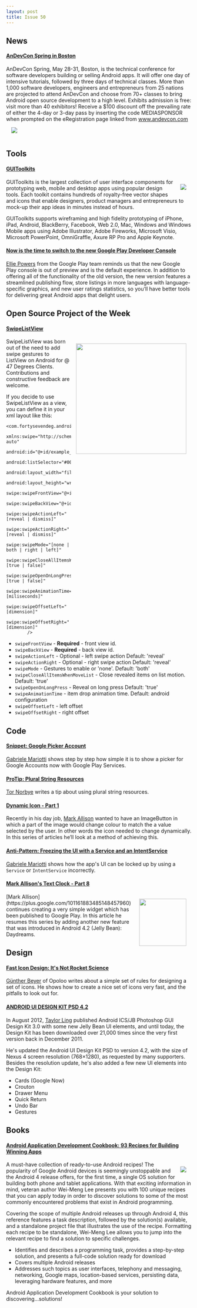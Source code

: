 ```yaml
---
layout: post
title: Issue 50
---
```

## News

#### [AnDevCon Spring in Boston](www.andevcon.com)
AnDevCon Spring, May 28-31, Boston, is the technical conference for software developers building or selling Android apps.  It will offer one day of intensive tutorials, followed by three days of technical classes.  More than 1,000 software developers, engineers and entrepreneurs from 25 nations are projected to attend AnDevCon and choose from 70+ classes to bring Android open source development to a high level. Exhibits admission is free:  visit more than 40 exhibitors!  Receive a $100 discount off the prevailing rate of either the 4-day or 3-day pass by inserting the code MEDIASPONSOR when prompted on the eRegistration page linked from www.andevcon.com 
[<img src="http://androiddevweekly.com/images/AnDevCon_Boston.jpg" style="margin: 1em;" />](http://andevcon.com)

## Tools

#### [GUIToolkits](http://bit.ly/GUIToolkits)
[<img src="http://s3.amazonaws.com/guitoolkits/img/complete/GU-Toolkits-Logo-Transparent.png" style="float: right; margin: 1em;" />](http://guitoolkits.com)

GUIToolkits is the largest collection of user interface components for prototyping web, mobile and desktop apps using popular design tools. Each toolkit contains hundreds of royalty-free vector shapes and icons that enable designers, product managers and entrepreneurs to mock-up their app ideas in minutes instead of hours.

GUIToolkits supports wireframing and high fidelity prototyping of iPhone, iPad, Android, BlackBerry, Facebook, Web 2.0, Mac, Windows and Windows Mobile apps using Adobe Illustrator, Adobe Fireworks, Microsoft Visio, Microsoft PowerPoint, OmniGraffle, Axure RP Pro and Apple Keynote.

#### [Now is the time to switch to the new Google Play Developer Console](http://android-developers.blogspot.com/2013/03/now-is-time-to-switch-to-new-google.html)
[Ellie Powers](https://plus.google.com/100189531984607939401) from the Google Play team reminds us that the new Google Play console is out of preview and is the default experience. In addition to offering all of the functionality of the old version, the new version features a streamlined publishing flow, store listings in more languages with language-specific graphics, and new user ratings statistics, so you’ll have better tools for delivering great Android apps that delight users.

## Open Source Project of the Week

#### [SwipeListView](https://github.com/47deg/android-swipelistview)

<img src="https://raw.github.com/47deg/android-swipelistview-sample/master/screenshot_swipelistview_small.png" style="float: right; margin: 1em; height: 300px;" /> 

SwipeListView was born out of the need to add swipe gestures to ListView on Android for @ 47 Degrees Clients. Contributions and constructive feedback are welcome.

If you decide to use SwipeListView as a view, you can define it in your xml layout like this:

    <com.fortysevendeg.android.swipelistview.SwipeListView
            xmlns:swipe="http://schemas.android.com/apk/res-auto"
            android:id="@+id/example_lv_list"
            android:listSelector="#00000000"
            android:layout_width="fill_parent"
            android:layout_height="wrap_content"
            swipe:swipeFrontView="@+id/front"
            swipe:swipeBackView="@+id/back"
            swipe:swipeActionLeft="[reveal | dismiss]"
            swipe:swipeActionRight="[reveal | dismiss]"
            swipe:swipeMode="[none | both | right | left]"
            swipe:swipeCloseAllItemsWhenMoveList="[true | false]"
            swipe:swipeOpenOnLongPress="[true | false]"
            swipe:swipeAnimationTime="[miliseconds]"
            swipe:swipeOffsetLeft="[dimension]"
            swipe:swipeOffsetRight="[dimension]"
            />

* `swipeFrontView` - **Required** - front view id.
* `swipeBackView` - **Required** - back view id.
* `swipeActionLeft` - Optional - left swipe action Default: 'reveal'
* `swipeActionRight` - Optional - right swipe action Default: 'reveal'
* `swipeMode` - Gestures to enable or 'none'. Default: 'both'
* `swipeCloseAllItemsWhenMoveList` - Close revealed items on list motion. Default: 'true'
* `swipeOpenOnLongPress` - Reveal on long press Default: 'true'
* `swipeAnimationTime` - item drop animation time. Default: android configuration
* `swipeOffsetLeft` - left offset
* `swipeOffsetRight` - right offset


## Code

#### [Snippet: Google Picker Account](http://gmariotti.blogspot.com/2013/03/snippet-google-picker-account.html)
[Gabriele Mariotti](https://plus.google.com/u/0/114432517923423045208) shows step by step how simple it is to show a picker for Google Accounts now with Google Play Services.

#### [ProTip: Plural String Resources](https://plus.google.com/116539451797396019960/posts/VYcxa1jUGNo)
[Tor Norbye](https://plus.google.com/116539451797396019960) writes a tip about using plural string resources.

#### [Dynamic Icon - Part 1](http://blog.stylingandroid.com/archives/1471)
Recently in his day job, [Mark Allison](https://plus.google.com/101161883485148457960) wanted to have an ImageButton in which a part of the image would change colour to match the a value selected by the user. In other words the icon needed to change dynamically. In this series of articles he’ll look at a method of achieving this.

#### [Anti-Pattern: Freezing the UI with a Service and an IntentService](http://gmariotti.blogspot.com/2013/03/antipattern-freezing-ui-with-service.html)
[Gabriele Mariotti](https://plus.google.com/u/0/114432517923423045208) shows how the app's UI can be locked up by using a `Service` or `IntentService` incorrectly.

#### [Mark Allison's Text Clock - Part 8](http://blog.stylingandroid.com/archives/1617)
<img src="http://blog.stylingandroid.com/wp-content/uploads/2013/02/widget-normal-font.png" style="float: right; margin: 1em; width:128px;" /> 
[Mark Allison](https://plus.google.com/101161883485148457960) continues creating a very simple widget which has been published to Google Play. In this article he resumes this series by adding another new feature that was introduced in Android 4.2 (Jelly Bean): Daydreams.

## Design

#### [Fast Icon Design: It's Not Rocket Science](http://blog.opoloo.com/articles/fast-icondesign)
[Günther Beyer](https://plus.google.com/109726284197282147930) of Opoloo writes about a simple set of rules for designing a set of icons. He shows how to create a nice set of icons very fast, and the pitfalls to look out for.

#### [ANDROID UI DESIGN KIT PSD 4.2](http://androiduiux.com/2013/03/12/android-ui-design-kit-psd-4-2-free-download/)
In August 2012, [Taylor Ling](https://plus.google.com/110199935346260350060) published Android ICS/JB Photoshop GUI Design Kit 3.0 with some new Jelly Bean UI elements, and until today, the Design Kit has been downloaded over 21,000 times since the very first version back in December 2011.

He's updated the Android UI Design Kit PSD to version 4.2, with the size of Nexus 4 screen resolution (768×1280), as requested by many supporters. Besides the resolution update, he's also added a few new UI elements into the Design Kit:

* Cards (Google Now)
* Crouton
* Drawer Menu
* Quick Return
* Undo Bar
* Gestures

## Books

#### [Android Application Development Cookbook: 93 Recipes for Building Winning Apps](http://amzn.to/XTjDVy)
<img src="http://media.wiley.com/product_data/coverImage/73/11181776/1118177673.jpg" style="float: right; margin: 1em;" /> 

A must-have collection of ready-to-use Android recipes!
The popularity of Google Android devices is seemingly unstoppable and the Android 4 release offers, for the first time, a single OS solution for building both phone and tablet applications. With that exciting information in mind, veteran author Wei-Meng Lee presents you with 100 unique recipes that you can apply today in order to discover solutions to some of the most commonly encountered problems that exist in Android programming.

Covering the scope of multiple Android releases up through Android 4, this reference features a task description, followed by the solution(s) available, and a standalone project file that illustrates the use of the recipe. Formatting each recipe to be standalone, Wei-Meng Lee allows you to jump into the relevant recipe to find a solution to specific challenges.

* Identifies and describes a programming task, provides a step-by-step solution, and presents a full-code solution ready for download
* Covers multiple Android releases
* Addresses such topics as user interfaces, telephony and messaging, networking, Google maps, location-based services, persisting data, leveraging hardware features, and more

Android Application Development Cookbook is your solution to discovering...solutions!

